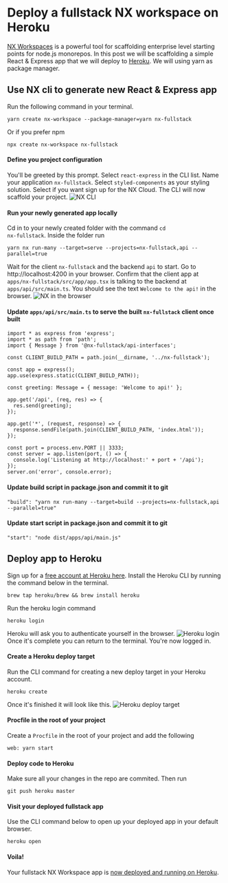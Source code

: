 # Deploy a fullstack NX workspace on Heroku

[NX Workspaces](https://nx.dev/) is a powerful tool for scaffolding enterprise level starting points for node.js monorepos. In this post we will be scaffolding a simple React & Express app that we will deploy to [Heroku](https://www.heroku.com/). We will using yarn as package manager.

## Use NX cli to generate new React & Express app

Run the following command in your terminal.

```
yarn create nx-workspace --package-manager=yarn nx-fullstack
```

Or if you prefer npm

```
npx create nx-workspace nx-fullstack
```

#### Define you project configuration

You'll be greeted by this prompt. Select <code>react-express</code> in the CLI list. Name your application <code>nx-fullstack</code>. Select <code>styled-components</code> as your styling solution. Select if you want sign up for the NX Cloud. The CLI will now scaffold your project.
![NX CLI](https://dev-to-uploads.s3.amazonaws.com/uploads/articles/p3jv8s8vjctp4gut8a7p.png)

#### Run your newly generated app locally

Cd in to your newly created folder with the command <code>cd nx-fullstack</code>. Inside the folder run

```
yarn nx run-many --target=serve --projects=nx-fullstack,api --parallel=true
```

Wait for the client <code>nx-fullstack</code> and the backend <code>api</code> to start. Go to http://localhost:4200 in your browser. Confirm that the client app at <code>apps/nx-fullstack/src/app/app.tsx</code> is talking to the backend at <code>apps/api/src/main.ts</code>. You should see the text <code>Welcome to the api!</code> in the browser.
![NX in the browser](https://dev-to-uploads.s3.amazonaws.com/uploads/articles/w78znd3eedx35xihs0ab.png)

#### Update <code>apps/api/src/main.ts</code> to serve the built <code>nx-fullstack</code> client once built

```
import * as express from 'express';
import * as path from 'path';
import { Message } from '@nx-fullstack/api-interfaces';

const CLIENT_BUILD_PATH = path.join(__dirname, '../nx-fullstack');

const app = express();
app.use(express.static(CLIENT_BUILD_PATH));

const greeting: Message = { message: 'Welcome to api!' };

app.get('/api', (req, res) => {
  res.send(greeting);
});

app.get('*', (request, response) => {
  response.sendFile(path.join(CLIENT_BUILD_PATH, 'index.html'));
});

const port = process.env.PORT || 3333;
const server = app.listen(port, () => {
  console.log('Listening at http://localhost:' + port + '/api');
});
server.on('error', console.error);
```

#### Update build script in package.json and commit it to git

```
"build": "yarn nx run-many --target=build --projects=nx-fullstack,api --parallel=true"
```

#### Update start script in package.json and commit it to git

```
"start": "node dist/apps/api/main.js"
```

## Deploy app to Heroku

Sign up for a [free account at Heroku here](https://signup.heroku.com/). Install the Heroku CLI by running the command below in the terminal.

```
brew tap heroku/brew && brew install heroku
```

Run the heroku login command

```
heroku login
```

Heroku will ask you to authenticate yourself in the browser.
![Heroku login](https://dev-to-uploads.s3.amazonaws.com/uploads/articles/omasa83uvze5yvnzrapk.png)
Once it's complete you can return to the terminal. You're now logged in.

#### Create a Heroku deploy target

Run the CLI command for creating a new deploy target in your Heroku account.

```
heroku create
```

Once it's finished it will look like this.
![Heroku deploy target](https://dev-to-uploads.s3.amazonaws.com/uploads/articles/i1ruo0w4v2j2r59z8x35.png)

#### Procfile in the root of your project

Create a <code>Procfile</code> in the root of your project and add the following

```
web: yarn start
```

#### Deploy code to Heroku

Make sure all your changes in the repo are commited. Then run

```
git push heroku master
```

#### Visit your deployed fullstack app

Use the CLI command below to open up your deployed app in your default browser.

```
heroku open
```

#### Voila!

Your fullstack NX Workspace app is [now deployed and running on Heroku](https://thawing-brushlands-09373.herokuapp.com/).
